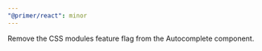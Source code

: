 ```yaml
---
"@primer/react": minor
---
```


Remove the CSS modules feature flag from the Autocomplete component.
